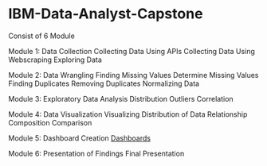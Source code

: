 # IBM-Data-Analyst-Capstone

Consist of 6 Module

Module 1: Data Collection 
Collecting Data Using APIs
Collecting Data Using Webscraping
Exploring Data


Module 2: Data Wrangling 
Finding Missing Values
Determine Missing Values
Finding Duplicates
Removing Duplicates
Normalizing Data


Module 3: Exploratory Data Analysis
Distribution
Outliers
Correlation


Module 4: Data Visualization 
Visualizing Distribution of Data
Relationship
Composition
Comparison


Module 5: Dashboard
Creation
[Dashboards](https://dataplatform.cloud.ibm.com/dashboards/6578fd15-25f4-4759-b845-060367b4f177/view/6f25fa031b8029e143dec4e4079a2c0278342355e7bbd20688d17b490f672597a8604697c82d4a5adc405162fab8170cce)


Module 6: Presentation of Findings
Final Presentation
